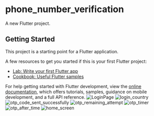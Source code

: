 # phone_number_verification

A new Flutter project.

## Getting Started

This project is a starting point for a Flutter application.

A few resources to get you started if this is your first Flutter project:

- [Lab: Write your first Flutter app](https://docs.flutter.dev/get-started/codelab)
- [Cookbook: Useful Flutter samples](https://docs.flutter.dev/cookbook)

For help getting started with Flutter development, view the
[online documentation](https://docs.flutter.dev/), which offers tutorials,
samples, guidance on mobile development, and a full API reference.
![LoginPage](https://user-images.githubusercontent.com/110588490/229361379-5919dfb2-51a0-4584-b279-128f31fe3523.png) ![login_country](https://user-images.githubusercontent.com/110588490/229361403-6e4be4df-5a47-4c11-8bda-fe689e2b490c.png)
![otp_code_sent_successfully](https://user-images.githubusercontent.com/110588490/229361436-ac8c7ac1-125f-48e9-b8a3-a82cfd5b6d7f.png) ![otp_remaining_attempt](https://user-images.githubusercontent.com/110588490/229361452-93277987-e8a8-4173-92f0-817b9ed1a30e.png)
![otp_timer](https://user-images.githubusercontent.com/110588490/229361460-582a5883-103e-4047-9290-6cb9464a5869.png)
![otp_after_time](https://user-images.githubusercontent.com/110588490/229361468-efc74eae-3cae-4d3d-bfdc-902e7662f449.png)
![home_screen](https://user-images.githubusercontent.com/110588490/229362028-8e40c918-82c6-454c-b97f-fc1cd422c6f7.jpeg)
